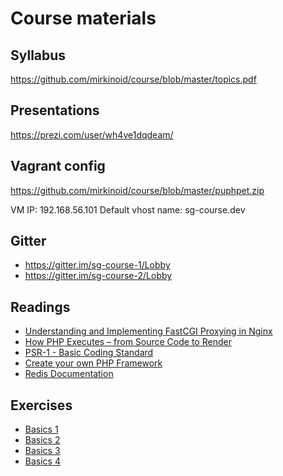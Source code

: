 # Course materials

## Syllabus
<https://github.com/mirkinoid/course/blob/master/topics.pdf>

## Presentations
<https://prezi.com/user/wh4ve1dqdeam/>

## Vagrant config
<https://github.com/mirkinoid/course/blob/master/puphpet.zip>

VM IP: 192.168.56.101
Default vhost name: sg-course.dev

## Gitter
- <https://gitter.im/sg-course-1/Lobby>
- <https://gitter.im/sg-course-2/Lobby>

## Readings
- [Understanding and Implementing FastCGI Proxying in Nginx](https://www.digitalocean.com/community/tutorials/understanding-and-implementing-fastcgi-proxying-in-nginx)
- [How PHP Executes – from Source Code to Render](https://www.sitepoint.com/how-php-executes-from-source-code-to-render/)
- [PSR-1 - Basic Coding Standard](http://www.php-fig.org/psr/psr-1/)
- [Create your own PHP Framework](https://symfony.com/doc/current/create_framework/index.html)
- [Redis Documentation](https://redis.io/)

## Exercises
- [Basics 1](https://github.com/mirkinoid/course/blob/master/exercises/basics1.md)
- [Basics 2](https://github.com/mirkinoid/course/blob/master/exercises/basics2.md)
- [Basics 3](https://github.com/mirkinoid/course/blob/master/exercises/basics3.md)
- [Basics 4](https://github.com/mirkinoid/course/blob/master/exercises/basics4.md)
